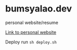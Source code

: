 # bumsyalao.dev
personal website/resume

[Link to personal website](https://master.d1swm8gje57dpg.amplifyapp.com/)


Deploy run `sh deploy.sh`
